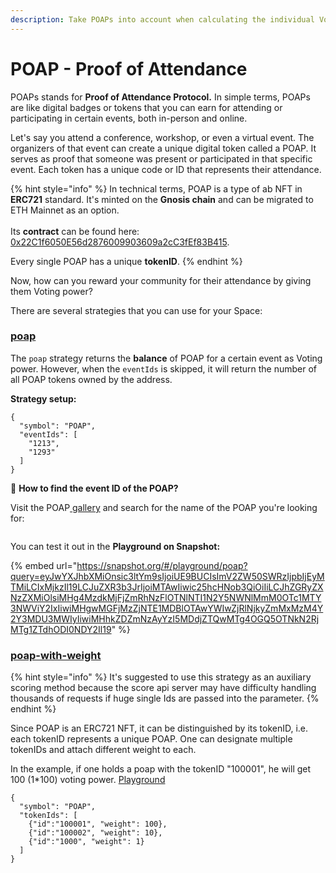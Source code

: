 ```yaml
---
description: Take POAPs into account when calculating the individual Voting power.
---
```


# POAP - Proof of Attendance

POAPs stands for **Proof of Attendance Protocol.** In simple terms, POAPs are like digital badges or tokens that you can earn for attending or participating in certain events, both in-person and online.

Let's say you attend a conference, workshop, or even a virtual event. The organizers of that event can create a unique digital token called a POAP. It serves as proof that someone was present or participated in that specific event. Each token has a unique code or ID that represents their attendance.

{% hint style="info" %}
In technical terms, POAP is a type of ab NFT in **ERC721** standard. It's minted on the **Gnosis chain** and can be migrated to ETH Mainnet as an option.\
\
Its **contract** can be found here: [0x22C1f6050E56d2876009903609a2cC3fEf83B415](https://gnosisscan.io/address/0x22c1f6050e56d2876009903609a2cc3fef83b415).

Every single POAP has a unique **tokenID**.&#x20;
{% endhint %}

Now, how can you reward your community for their attendance by giving them Voting power?

There are several strategies that you can use for your Space:

### [poap](https://snapshot.org/#/strategy/poap)

The `poap` strategy returns the **balance** of POAP for a certain event as Voting power. However, when the `eventIds` is skipped, it will return the number of all POAP tokens owned by the address.

**Strategy setup:**

```
{
  "symbol": "POAP",
  "eventIds": [
    "1213",
    "1293"
  ]
}
```

:thinking: **How to find the event ID of the POAP?**&#x20;

Visit the POAP[ gallery](https://poap.gallery) and search for the name of the POAP you're looking for:

<figure><img src="../../.gitbook/assets/Screenshot 2023-06-27 at 12.16.15.png" alt=""><figcaption></figcaption></figure>

You can test it out in the **Playground on Snapshot:**

{% embed url="https://snapshot.org/#/playground/poap?query=eyJwYXJhbXMiOnsic3ltYm9sIjoiUE9BUCIsImV2ZW50SWRzIjpbIjEyMTMiLCIxMjkzIl19LCJuZXR3b3JrIjoiMTAwIiwic25hcHNob3QiOiIiLCJhZGRyZXNzZXMiOlsiMHg4MzdkMjFjZmRhNzFlOTNlNTI1N2Y5NWNlMmM0OTc1MTY3NWViY2IxIiwiMHgwMGFjMzZjNTE1MDBlOTAwYWIwZjRlNjkyZmMxMzM4Y2Y3MDU3MWIyIiwiMHhkZDZmNzAyYzI5MDdjZTQwMTg4OGQ5OTNkN2RjMTg1ZTdhODI0NDY2Il19" %}

### [poap-with-weight](https://snapshot.org/#/strategy/poap-with-weight)

{% hint style="info" %}
It's suggested to use this strategy as an auxiliary scoring method because the score api server may have difficulty handling thousands of requests if huge single Ids are passed into the parameter.&#x20;
{% endhint %}

Since POAP is an ERC721 NFT, it can be distinguished by its tokenID, i.e. each tokenID represents a unique POAP. One can designate multiple tokenIDs and attach different weight to each.

In the example, if one holds a poap with the tokenID "100001", he will get 100 (1\*100) voting power. [Playground](https://snapshot.org/#/strategy/poap-with-weight)

```
{
  "symbol": "POAP",
  "tokenIds": [
    {"id":"100001", "weight": 100}, 
    {"id":"100002", "weight": 10}, 
    {"id":"1000", "weight": 1}
  ]
}
```
